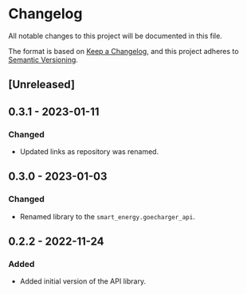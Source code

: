 # Changelog

All notable changes to this project will be documented in this file.

The format is based on [Keep a Changelog](https://keepachangelog.com/en/1.0.0/),
and this project adheres to [Semantic Versioning](https://semver.org/spec/v2.0.0.html).

## [Unreleased]

## __0.3.1__ - 2023-01-11

### Changed

- Updated links as repository was renamed.

## __0.3.0__ - 2023-01-03

### Changed

- Renamed library to the `smart_energy.goecharger_api`.

## __0.2.2__ - 2022-11-24

### Added

- Added initial version of the API library.

<!-- Blocks below work as a reference, don't remove them! -->

<!-- ### Added -->

<!-- ### Changed -->

<!-- ### Removed -->

<!-- ### Fixed -->
